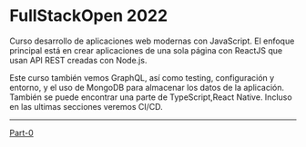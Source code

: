 # FullStackOpen 2022

Curso desarrollo de aplicaciones web modernas con JavaScript. 
El enfoque principal está en crear aplicaciones de una sola página con ReactJS que usan API REST creadas con Node.js.

Este curso también vemos GraphQL,  así como testing, configuración y entorno, y el uso de MongoDB para almacenar los datos de la aplicación. 
También se puede encontrar una parte de TypeScript,React Native. Incluso en las ultimas secciones veremos CI/CD.


---
[Part-0](https://github.com/ftvalex01/FullStackOpen/tree/main/Part0)


